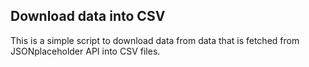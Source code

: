 ## Download data into CSV

This is a simple script to download data from data that is fetched from JSONplaceholder API into CSV files.
